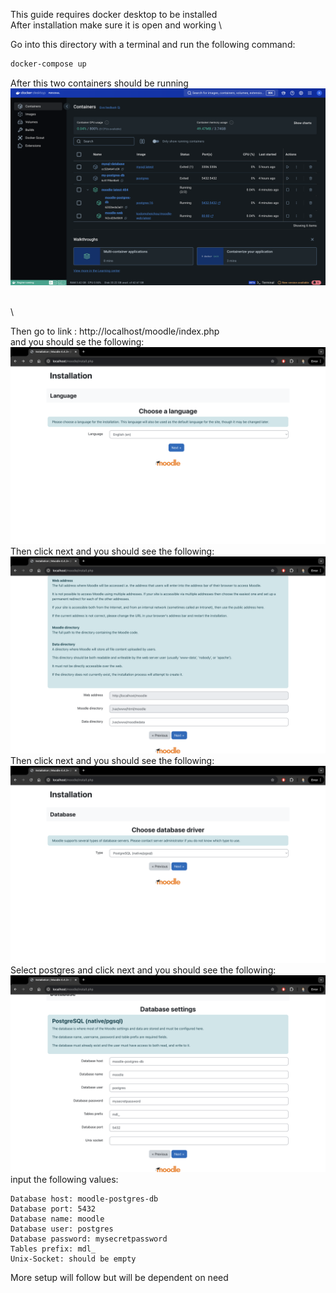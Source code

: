 
This guide requires docker desktop to be installed \
After installation make sure it is open and working \

Go into this directory with a terminal and run the following command:

```bash
docker-compose up
```

After this two containers should be running
<img src="dockerDesktop.28.16.png">

\
\


Then go to link : http://localhost/moodle/index.php \
and you should se the following:
<img src="installation.25.28.png">
Then click next and you should see the following:
<img src="clickNext.30.17.png">
Then click next and you should see the following:
<img src="selectPostgres.30.52.png">
Select postgres and click next and you should see the following:
<img src="databaseValues.32.26.png">
input the following values:
```
Database host: moodle-postgres-db
Database port: 5432
Database name: moodle
Database user: postgres
Database password: mysecretpassword
Tables prefix: mdl_
Unix-Socket: should be empty
```
More setup will follow but will be dependent on need
